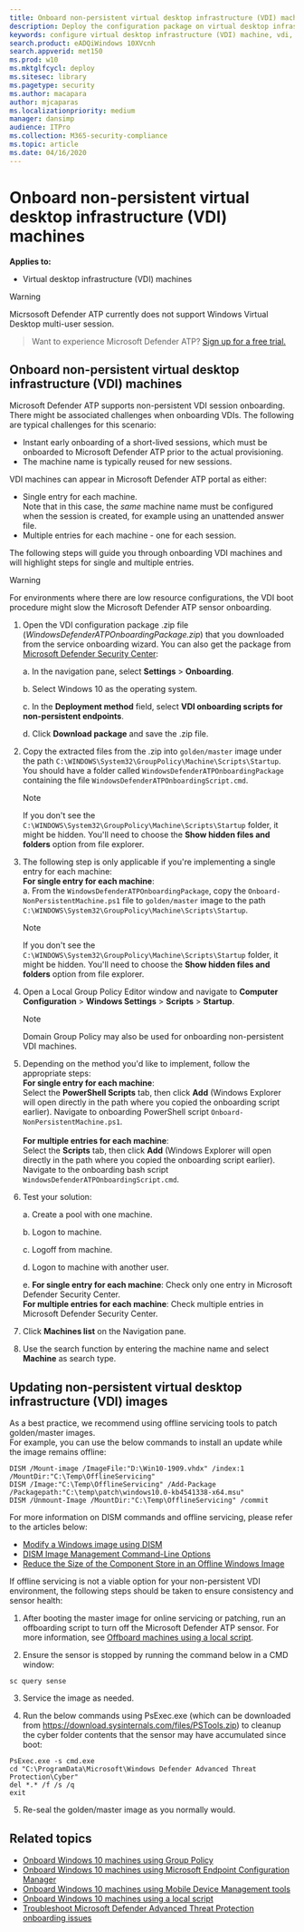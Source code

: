 ```yaml
---
title: Onboard non-persistent virtual desktop infrastructure (VDI) machines
description: Deploy the configuration package on virtual desktop infrastructure (VDI) machine so that they are onboarded to Microsoft Defender ATP the service.
keywords: configure virtual desktop infrastructure (VDI) machine, vdi, machine management, configure Windows ATP endpoints, configure Microsoft Defender Advanced Threat Protection endpoints
search.product: eADQiWindows 10XVcnh
search.appverid: met150
ms.prod: w10
ms.mktglfcycl: deploy
ms.sitesec: library
ms.pagetype: security
ms.author: macapara
author: mjcaparas
ms.localizationpriority: medium
manager: dansimp
audience: ITPro
ms.collection: M365-security-compliance 
ms.topic: article
ms.date: 04/16/2020
---
```


# Onboard non-persistent virtual desktop infrastructure (VDI) machines

**Applies to:**
- Virtual desktop infrastructure (VDI) machines

>[!WARNING]
> Micrsosoft Defender ATP currently does not support Windows Virtual Desktop multi-user session.

>Want to experience Microsoft Defender ATP? [Sign up for a free trial.](https://www.microsoft.com/microsoft-365/windows/microsoft-defender-atp?ocid=docs-wdatp-configvdi-abovefoldlink)

## Onboard non-persistent virtual desktop infrastructure (VDI) machines

Microsoft Defender ATP supports non-persistent VDI session onboarding. There might be associated challenges when onboarding VDIs. The following are typical challenges for this scenario:

- Instant early onboarding of a short-lived sessions, which must be onboarded to Microsoft Defender ATP prior to the actual provisioning.
- The machine name is typically reused for new sessions.

VDI machines can appear in Microsoft Defender ATP portal as either:

- Single entry for each machine.  
Note that in this case, the *same* machine name must be configured when the session is created, for example using an unattended answer file.
- Multiple entries for each machine - one for each session.

The following steps will guide you through onboarding VDI machines and will highlight steps for single and multiple entries.

>[!WARNING]
> For environments where there are low resource configurations, the VDI boot procedure might slow the Microsoft Defender ATP sensor onboarding. 

1.  Open the VDI configuration package .zip file (*WindowsDefenderATPOnboardingPackage.zip*) that you downloaded from the service onboarding wizard. You can also get the package from [Microsoft Defender Security Center](https://securitycenter.windows.com/):

    a.  In the navigation pane, select **Settings** > **Onboarding**.

    b. Select Windows 10 as the operating system.

    c.  In the **Deployment method** field, select **VDI onboarding scripts for non-persistent endpoints**.

    d. Click **Download package** and save the .zip file.

2. Copy the extracted files from the .zip into `golden/master` image under the path `C:\WINDOWS\System32\GroupPolicy\Machine\Scripts\Startup`. You should have a folder called `WindowsDefenderATPOnboardingPackage` containing the file `WindowsDefenderATPOnboardingScript.cmd`.

    >[!NOTE]
    >If you don't see the `C:\WINDOWS\System32\GroupPolicy\Machine\Scripts\Startup` folder, it might be hidden. You'll need to choose the **Show hidden files and folders** option from file explorer.

3. The following step is only applicable if you're implementing a single entry for each machine: <br>
    **For single entry for each machine**:<br>
        a. From the `WindowsDefenderATPOnboardingPackage`, copy the `Onboard-NonPersistentMachine.ps1` file to `golden/master` image to the path `C:\WINDOWS\System32\GroupPolicy\Machine\Scripts\Startup`. <br>

    >[!NOTE]
    >If you don't see the `C:\WINDOWS\System32\GroupPolicy\Machine\Scripts\Startup` folder, it might be hidden. You'll need to choose the **Show hidden files and folders** option from file explorer.

4. Open a Local Group Policy Editor window and navigate to **Computer Configuration** > **Windows Settings** > **Scripts** > **Startup**.

    >[!NOTE]
    >Domain Group Policy may also be used for onboarding non-persistent VDI machines.

5. Depending on the method you'd like to implement, follow the appropriate steps: <br>
  **For single entry for each machine**:<br>
  Select the **PowerShell Scripts** tab, then click **Add** (Windows Explorer will open directly in the path where you copied the onboarding script earlier). Navigate to onboarding PowerShell script `Onboard-NonPersistentMachine.ps1`. <br><br>
  **For multiple entries for each machine**:<br>
  Select the **Scripts** tab, then click **Add** (Windows Explorer will open directly in the path where you copied the onboarding script earlier). Navigate to the onboarding bash script `WindowsDefenderATPOnboardingScript.cmd`.

6. Test your solution:

      a. Create a pool with one machine.
      
      b. Logon to machine.
      
      c. Logoff from machine.

      d. Logon to machine with another user.
      
      e. **For single entry for each machine**: Check only one entry in Microsoft Defender Security Center.<br>
    **For multiple entries for each machine**: Check multiple entries in Microsoft Defender Security Center.

7. Click **Machines list** on the Navigation pane.

8. Use the search function by entering the machine name and select **Machine** as search type.

## Updating non-persistent virtual desktop infrastructure (VDI) images
As a best practice, we recommend using offline servicing tools to patch golden/master images.<br>
For example, you can use the below commands to install an update while the image remains offline:

```
DISM /Mount-image /ImageFile:"D:\Win10-1909.vhdx" /index:1 /MountDir:"C:\Temp\OfflineServicing" 
DISM /Image:"C:\Temp\OfflineServicing" /Add-Package /Packagepath:"C:\temp\patch\windows10.0-kb4541338-x64.msu"
DISM /Unmount-Image /MountDir:"C:\Temp\OfflineServicing" /commit
```

For more information on DISM commands and offline servicing, please refer to the articles below:
- [Modify a Windows image using DISM](https://docs.microsoft.com/windows-hardware/manufacture/desktop/mount-and-modify-a-windows-image-using-dism)
- [DISM Image Management Command-Line Options](https://docs.microsoft.com/windows-hardware/manufacture/desktop/dism-image-management-command-line-options-s14)
- [Reduce the Size of the Component Store in an Offline Windows Image](https://docs.microsoft.com/windows-hardware/manufacture/desktop/reduce-the-size-of-the-component-store-in-an-offline-windows-image)

If offline servicing is not a viable option for your non-persistent VDI environment, the following steps should be taken to ensure consistency and sensor health:

1. After booting the master image for online servicing or patching, run an offboarding script to turn off the Microsoft Defender ATP sensor. For more information, see [Offboard machines using a local script](configure-endpoints-script.md#offboard-machines-using-a-local-script).

2. Ensure the sensor is stopped by running the command below in a CMD window:
```
sc query sense
```

3. Service the image as needed.

4. Run the below commands using PsExec.exe (which can be downloaded from https://download.sysinternals.com/files/PSTools.zip) to cleanup the cyber folder contents that the sensor may have accumulated since boot:

```
PsExec.exe -s cmd.exe
cd "C:\ProgramData\Microsoft\Windows Defender Advanced Threat Protection\Cyber"
del *.* /f /s /q
exit
```

5. Re-seal the golden/master image as you normally would.

## Related topics
- [Onboard Windows 10 machines using Group Policy](configure-endpoints-gp.md)
- [Onboard Windows 10 machines using Microsoft Endpoint Configuration Manager](configure-endpoints-sccm.md)
- [Onboard Windows 10 machines using Mobile Device Management tools](configure-endpoints-mdm.md)
- [Onboard Windows 10 machines using a local script](configure-endpoints-script.md)
- [Troubleshoot Microsoft Defender Advanced Threat Protection onboarding issues](troubleshoot-onboarding.md)
